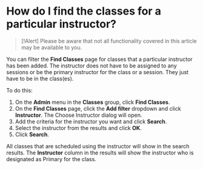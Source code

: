# How do I find the classes for a particular instructor?

> [!Alert] Please be aware that not all functionality covered in this article may be available to you.

You can filter the **Find Classes** page for classes that a particular instructor has been added. The instructor does not have to be assigned to any sessions or be the primary instructor for the class or a session. They just have to be in the class(es).

To do this:
1. On the **Admin** menu in the **Classes** group, click **Find Classes**.
1. On the **Find Classes** page, click the **Add filter** dropdown and click **Instructor**. The Choose Instructor dialog will open.
1. Add the criteria for the instructor you want and click **Search**.
1. Select the instructor from the results and click **OK**.
1. Click **Search**.

All classes that are scheduled using the instructor will show in the search results. The **Instructor** column in the results will show the instructor who is designated as Primary for the class.

